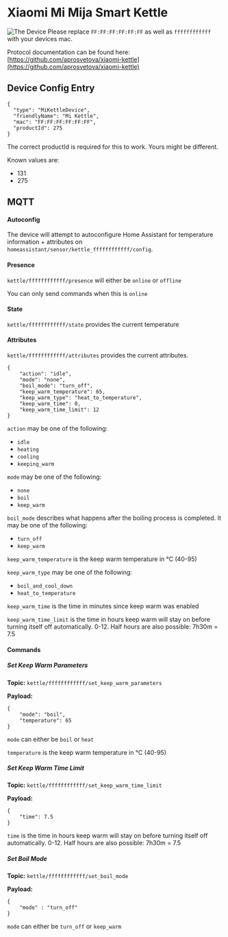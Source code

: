 # Xiaomi Mi Mija Smart Kettle
![The Device](https://i.imgur.com/UA3eGDP.png)
Please replace `FF:FF:FF:FF:FF:FF` as well as `ffffffffffff` with your devices mac.

Protocol documentation can be found here: [https://github.com/aprosvetova/xiaomi-kettle](https://github.com/aprosvetova/xiaomi-kettle)

## Device Config Entry
```
{
  "type": "MiKettleDevice",
  "friendlyName": "Mi Kettle",
  "mac": "FF:FF:FF:FF:FF:FF",
  "productId": 275
}
```
The correct productId is required for this to work. Yours might be different.

Known values are: 
* 131
* 275

## MQTT

#### Autoconfig
The device will attempt to autoconfigure Home Assistant for temperature information + attributes on 
`homeassistant/sensor/kettle_ffffffffffff/config`.

#### Presence
`kettle/ffffffffffff/presence` will either be `online` or `offline`

You can only send commands when this is `online`

#### State
`kettle/ffffffffffff/state` provides the current temperature

#### Attributes
`kettle/ffffffffffff/attributes` provides the current attributes.

```
{
    "action": "idle",
    "mode": "none",
    "boil_mode": "turn_off",
    "keep_warm_temperature": 65,
    "keep_warm_type": "heat_to_temperature",
    "keep_warm_time": 0,
    "keep_warm_time_limit": 12
}
```
`action` may be one of the following:
* `idle`
* `heating`
* `cooling`
* `keeping_warm`

`mode` may be one of the following:
* `none`
* `boil`
* `keep_warm`

`boil_mode` describes what happens after the boiling process is completed.
It may be one of the following:
* `turn_off`
* `keep_warm`

`keep_warm_temperature` is the keep warm temperature in °C (40-95)

`keep_warm_type` may be one of the following:
* `boil_and_cool_down`
* `heat_to_temperature`

`keep_warm_time` is the time in minutes since keep warm was enabled

`keep_warm_time_limit` is the time in hours keep warm will stay on before turning itself off automatically. 0-12.
Half hours are also possible: 7h30m = 7.5

#### Commands

##### Set Keep Warm Parameters
**Topic:** `kettle/ffffffffffff/set_keep_warm_parameters`

**Payload:**
```
{
    "mode": "boil",
    "temperature": 65
}
```
`mode` can either be `boil` or `heat`

`temperature` is the keep warm temperature in °C (40-95)

##### Set Keep Warm Time Limit
**Topic:** `kettle/ffffffffffff/set_keep_warm_time_limit`

**Payload:**
```
{
    "time": 7.5
}
```
`time` is the time in hours keep warm will stay on before turning itself off automatically. 0-12.
Half hours are also possible: 7h30m = 7.5

##### Set Boil Mode
**Topic:** `kettle/ffffffffffff/set_boil_mode`

**Payload:**
```
{
    "mode" : "turn_off"
}
```
`mode` can either be `turn_off` or `keep_warm`
